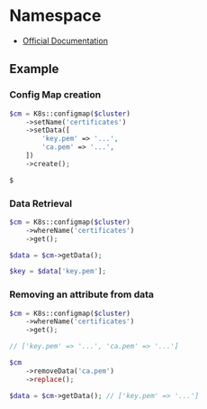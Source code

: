 # Namespace

- [Official Documentation](https://kubernetes.io/docs/concepts/configuration/configmap/)

## Example

### Config Map creation

```php
$cm = K8s::configmap($cluster)
    ->setName('certificates')
    ->setData([
        'key.pem' => '...',
        'ca.pem' => '...',
    ])
    ->create();
```

```php
$
```

### Data Retrieval

```php
$cm = K8s::configmap($cluster)
    ->whereName('certificates')
    ->get();

$data = $cm->getData();

$key = $data['key.pem'];
```

### Removing an attribute from data

```php
$cm = K8s::configmap($cluster)
    ->whereName('certificates')
    ->get();

// ['key.pem' => '...', 'ca.pem' => '...']

$cm
    ->removeData('ca.pem')
    ->replace();

$data = $cm->getData(); // ['key.pem' => '...']
```
